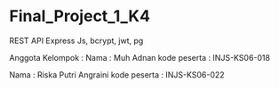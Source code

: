 # Final_Project_1_K4
REST API Express Js, bcrypt, jwt, pg

Anggota Kelompok :
Nama : Muh Adnan 
kode peserta : INJS-KS06-018

Nama : Riska Putri Angraini
kode peserta : INJS-KS06-022

